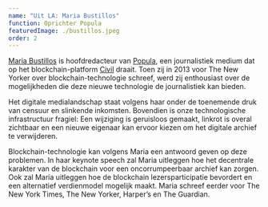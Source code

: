 ```yaml
---
name: "Uit LA: Maria Bustillos"
function: Oprichter Popula
featuredImage: ./bustillos.jpeg
order: 2
---
```

[Maria Bustillos](https://twitter.com/mariabustillos) is hoofdredacteur van [Popula](http://news.joincivil.com/popula/), een journalistiek medium dat op het blockchain-platform [Civil](https://joincivil.com/) draait. Toen zij in 2013 voor The New Yorker over blockchain-technologie schreef, werd zij enthousiast over de mogelijkheden die deze nieuwe technologie de journalistiek kan bieden.

Het digitale medialandschap staat volgens haar onder de toenemende druk van censuur en slinkende inkomsten. Bovendien is onze technologische infrastructuur fragiel: Een wijziging is geruisloos gemaakt, linkrot is overal zichtbaar en een nieuwe eigenaar kan ervoor kiezen om het digitale archief te verwijderen.

Blockchain-technologie kan volgens Maria een antwoord geven op deze problemen. In haar keynote speech zal Maria uitleggen hoe het decentrale karakter van de blockchain voor een oncorrumpeerbaar archief kan zorgen. Ook zal Maria uitleggen hoe de blockchain lezersparticipatie bevordert en een alternatief verdienmodel mogelijk maakt. Maria schreef eerder voor The New York Times, The New Yorker, Harper’s en The Guardian.
